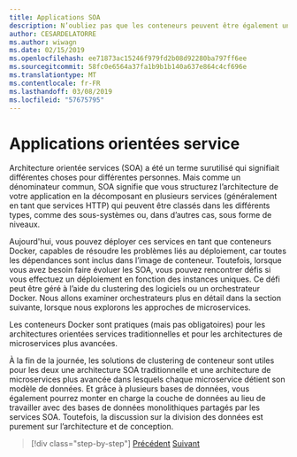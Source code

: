 ```yaml
---
title: Applications SOA
description: N’oubliez pas que les conteneurs peuvent être également une option de déploiement utile pour les applications SOA.
author: CESARDELATORRE
ms.author: wiwagn
ms.date: 02/15/2019
ms.openlocfilehash: ee71873ac15246f979fd2b08d92280ba797ff6ee
ms.sourcegitcommit: 58fc0e6564a37fa1b9b1b140a637e864c4cf696e
ms.translationtype: MT
ms.contentlocale: fr-FR
ms.lasthandoff: 03/08/2019
ms.locfileid: "57675795"
---
```

# <a name="service-oriented-applications"></a>Applications orientées service

Architecture orientée services (SOA) a été un terme surutilisé qui signifiait différentes choses pour différentes personnes. Mais comme un dénominateur commun, SOA signifie que vous structurez l’architecture de votre application en la décomposant en plusieurs services (généralement en tant que services HTTP) qui peuvent être classés dans les différents types, comme des sous-systèmes ou, dans d’autres cas, sous forme de niveaux.

Aujourd'hui, vous pouvez déployer ces services en tant que conteneurs Docker, capables de résoudre les problèmes liés au déploiement, car toutes les dépendances sont inclus dans l’image de conteneur. Toutefois, lorsque vous avez besoin faire évoluer les SOA, vous pouvez rencontrer défis si vous effectuez un déploiement en fonction des instances uniques. Ce défi peut être géré à l’aide du clustering des logiciels ou un orchestrateur Docker. Nous allons examiner orchestrateurs plus en détail dans la section suivante, lorsque nous explorons les approches de microservices.

Les conteneurs Docker sont pratiques (mais pas obligatoires) pour les architectures orientées services traditionnelles et pour les architectures de microservices plus avancées.

À la fin de la journée, les solutions de clustering de conteneur sont utiles pour les deux une architecture SOA traditionnelle et une architecture de microservices plus avancée dans lesquels chaque microservice détient son modèle de données. Et grâce à plusieurs bases de données, vous également pourrez monter en charge la couche de données au lieu de travailler avec des bases de données monolithiques partagés par les services SOA. Toutefois, la discussion sur la division des données est purement sur l’architecture et de conception.

>[!div class="step-by-step"]
>[Précédent](state-and-data-in-docker-applications.md)
>[Suivant](orchestrate-high-scalability-availability.md)
